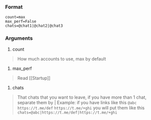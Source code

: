 

### Format
```/leave_chats
count=max
max_perf=False
chats=@chat1|@chat2|@chat3
```

### Arguments

1. count
> How much accounts to use, max by default

1. max_perf
> Read [[Startup]]

1. chats
> That chats that you want to leave, if you have more than 1 chat, separate them by |
>Example:
>if you have links like this
>`@abc`
>`https://t.me/def`
>`https://t.me/+ghi`
>you will put them like this
>`chats=@abc|https://t.me/def|https://t.me/+ghi`